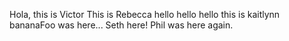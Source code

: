 Hola, this is Victor
This is Rebecca
hello hello hello this is kaitlynn
bananaFoo was here...
Seth here!
Phil was here again.